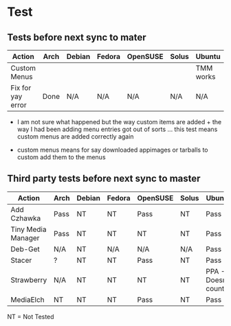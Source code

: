# Test

## Tests before next sync to mater

| Action            | Arch | Debian | Fedora | OpenSUSE | Solus | Ubuntu    |
| ----------------- | ---- | ------ | ------ | -------- | ----- | --------- |
| Custom Menus      |      |        |        |          |       | TMM works |
| Fix for yay error | Done | N/A    | N/A    | N/A      | N/A   | N/A       |

- I am not sure what happened but the way custom items are added + the way I had been adding menu entries got out of sorts ... this test means custom menus are added correctly again

- custom menus means for say downloaded appimages or tarballs to custom add them to the menus

## Third party tests before next sync to master

| Action             | Arch | Debian | Fedora | OpenSUSE | Solus | Ubuntu              |
| ------------------ | ---- | ------ | ------ | -------- | ----- | ------------------- |
| Add Czhawka        | Pass | NT     | NT     | Pass     | NT    | Pass                |
| Tiny Media Manager | Pass | NT     | NT     | NT       | NT    | Pass                |
| Deb-Get            | N/A  | NT     | N/A    | N/A      | N/A   | Pass                |
| Stacer             | ?    | NT     | NT     | Pass     | NT    | Pass                |
| Strawberry         | N/A  | NT     | NT     | NT       | NT    | PPA - Doesn't count |
| MediaElch          | NT   | NT     | NT     | Pass       | NT    | Pass                |

NT = Not Tested

